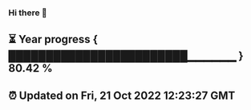 ### Hi there 👋
⏳ Year progress { ████████████████████████▁▁▁▁▁▁ } 80.42 %
---
⏰ Updated on Fri, 21 Oct 2022 12:23:27 GMT
---
